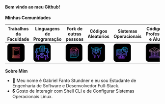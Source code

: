 #### Bem vindo ao meu Github!

**Minhas Comunidades**

|Trabalhos da Faculdade|Linguagens de Programação|Fork de outras pessoas|Códigos Aleatórios|Sistemas Operacionais|Códigos de Professores e Alunos|Open Source
|---|---|---|---|---|---|---|
[<img src="https://github.com/F4NT0/F4NT0/blob/master/trabalhos-facul.png">](https://github.com/trabalhos-da-faculdade)|[<img src="https://github.com/F4NT0/F4NT0/blob/master/linguagens.png">](https://github.com/fantolanguages)|[<img src="https://github.com/F4NT0/F4NT0/blob/master/repo-fork.png">](https://github.com/fanto-forked-repos)|[<img src="https://github.com/F4NT0/F4NT0/blob/master/playground.png">](https://github.com/fanto-forked-repos)|[<img src="https://github.com/F4NT0/F4NT0/blob/master/os.png">](https://github.com/OSOSP)|[<img src="https://github.com/F4NT0/F4NT0/blob/master/codigo-alunos.png">](https://github.com/estudosdofantinho)|[<img src="https://github.com/F4NT0/F4NT0/blob/master/fanto-technology.png">](https://github.com/f-4-n-t-0-technology)

**Sobre Mim**

* :speech_balloon: Meu nome é Gabriel Fanto Stundner e eu sou Estudante de Engenharia de Software e Desenvolvedor Full-Stack.
* :heavy_dollar_sign: Gosto de Interagir com Shell CLI e de Configurar Sistemas Operacionais Linux.

